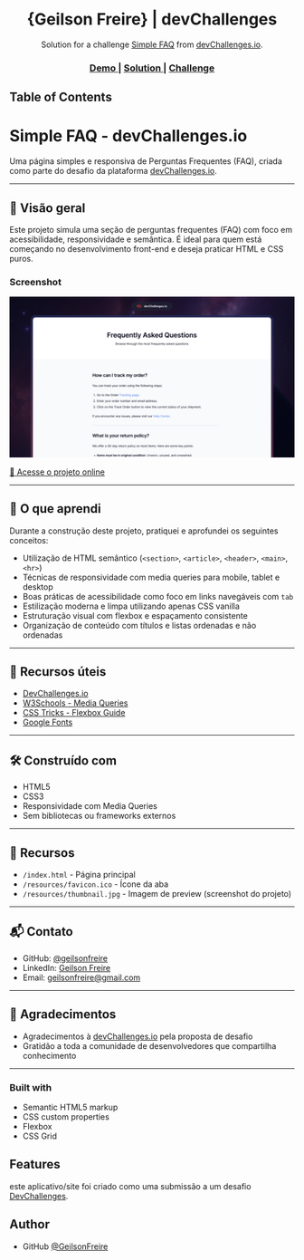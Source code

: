 <!-- Please update value in the {}  -->

<h1 align="center">{Geilson Freire} | devChallenges</h1>

<div align="center">
   Solution for a challenge <a href="https://devchallenges.io/challenge/simple-faq-challenge" target="_blank">Simple FAQ</a> from <a href="http://devchallenges.io" target="_blank">devChallenges.io</a>.
</div>

<div align="center">
  <h3>
    <a href="{https://geilsonfreire.github.io/Desafio_FAQ}">
      Demo
    </a>
    <span> | </span>
    <a href="{https://devchallenges.io/editor/solution/54745}">
      Solution
    </a>
    <span> | </span>
    <a href="https://devchallenges.io/challenge/simple-faq-challenge">
      Challenge
    </a>
  </h3>
</div>

<!-- TABLE OF CONTENTS -->

## Table of Contents

# Simple FAQ - devChallenges.io

Uma página simples e responsiva de Perguntas Frequentes (FAQ), criada como parte do desafio da plataforma [devChallenges.io](https://www.devchallenges.io/).

---

## 📌 Visão geral

Este projeto simula uma seção de perguntas frequentes (FAQ) com foco em acessibilidade, responsividade e semântica. É ideal para quem está começando no desenvolvimento front-end e deseja praticar HTML e CSS puros.

### Screenshot

<img src="./thumbnail.jpg" alt="thumbnail" />

[🔗 Acesse o projeto online](https://geilsonfreire.github.io/Desafio_FAQ/)

---

## 🧠 O que aprendi

Durante a construção deste projeto, pratiquei e aprofundei os seguintes conceitos:

- Utilização de HTML semântico (`<section>`, `<article>`, `<header>`, `<main>`, `<hr>`)
- Técnicas de responsividade com media queries para mobile, tablet e desktop
- Boas práticas de acessibilidade como foco em links navegáveis com `tab`
- Estilização moderna e limpa utilizando apenas CSS vanilla
- Estruturação visual com flexbox e espaçamento consistente
- Organização de conteúdo com títulos e listas ordenadas e não ordenadas

---

## 🔗 Recursos úteis

- [DevChallenges.io](https://www.devchallenges.io/)
- [W3Schools - Media Queries](https://www.w3schools.com/css/css_rwd_mediaqueries.asp)
- [CSS Tricks - Flexbox Guide](https://css-tricks.com/snippets/css/a-guide-to-flexbox/)
- [Google Fonts](https://fonts.google.com/)
---

## 🛠️ Construído com

- HTML5
- CSS3
- Responsividade com Media Queries
- Sem bibliotecas ou frameworks externos

---

## 📁 Recursos

- `/index.html` - Página principal
- `/resources/favicon.ico` - Ícone da aba
- `/resources/thumbnail.jpg` - Imagem de preview (screenshot do projeto)

---

## 📬 Contato

- GitHub: [@geilsonfreire](https://github.com/geilsonfreire)
- LinkedIn: [Geilson Freire](https://www.linkedin.com/in/geilsonfreire/)
- Email: geilsonfreire@gmail.com

---

## 🙌 Agradecimentos

- Agradecimentos à [devChallenges.io](https://www.devchallenges.io/) pela proposta de desafio
- Gratidão a toda a comunidade de desenvolvedores que compartilha conhecimento

---

### Built with
- Semantic HTML5 markup
- CSS custom properties
- Flexbox
- CSS Grid

## Features
este aplicativo/site foi criado como uma submissão a um desafio [DevChallenges](https://devchallenges.io/profile/eddddaec-3189-454a-a340-c2f3059f775e).


## Author
- GitHub [@GeilsonFreire](https://github.com/geilsonfreire)
